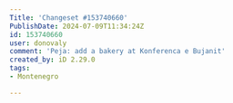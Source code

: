 ```yaml
---
Title: 'Changeset #153740660'
PublishDate: 2024-07-09T11:34:24Z
id: 153740660
user: donovaly
comment: 'Peja: add a bakery at Konferenca e Bujanit'
created_by: iD 2.29.0
tags:
- Montenegro

---
```


